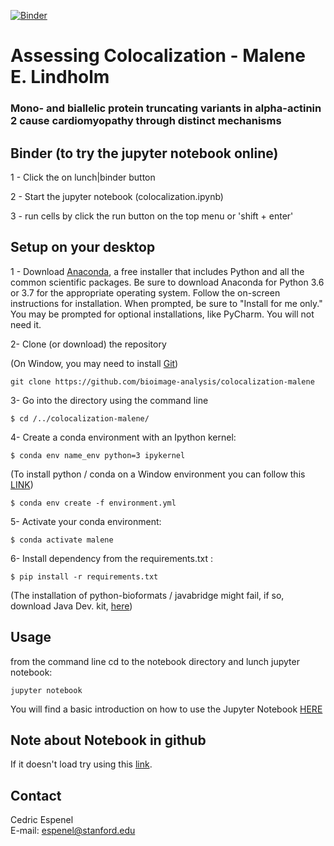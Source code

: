 [![Binder](https://mybinder.org/badge_logo.svg)](https://mybinder.org/v2/gh/bioimage-analysis/malene_colocalization/master)

Assessing Colocalization - Malene E. Lindholm
==================================

### Mono- and biallelic protein truncating variants in alpha-actinin 2 cause cardiomyopathy through distinct mechanisms


## Binder (to try the jupyter notebook online)

1 - Click the on lunch|binder button

2 - Start the jupyter notebook  (colocalization.ipynb)

3 - run cells by click the run button on the top menu or 'shift + enter'

## Setup on your desktop
1 - Download [Anaconda](https://www.anaconda.com/download/), a free installer that includes Python and all the common scientific packages.
Be sure to download Anaconda for Python 3.6 or 3.7 for the appropriate operating system.
Follow the on-screen instructions for installation. When prompted, be sure to "Install for me only."
You may be prompted for optional installations, like PyCharm. You will not need it.

2- Clone (or download) the repository

(On Window, you may need to install [Git](https://hackernoon.com/install-git-on-windows-9acf2a1944f0))

```
git clone https://github.com/bioimage-analysis/colocalization-malene
```

3- Go into the directory using the command line

```
$ cd /../colocalization-malene/
```

4- Create a conda environment with an Ipython kernel:

```
$ conda env name_env python=3 ipykernel
```

(To install python / conda on a Window environment you can follow this [LINK](https://medium.com/@GalarnykMichael/install-python-on-windows-anaconda-c63c7c3d1444))

```
$ conda env create -f environment.yml
```

5- Activate your conda environment:

```
$ conda activate malene
```

6- Install dependency from the requirements.txt :

```
$ pip install -r requirements.txt
```

(The installation of python-bioformats / javabridge might fail, if so, download Java Dev. kit, [here](https://www.oracle.com/technetwork/java/javase/downloads/jdk8-downloads-2133151.html))

## Usage

from the command line cd to the notebook directory and lunch jupyter notebook:

```
jupyter notebook
```
You will find a basic introduction on how to use the Jupyter Notebook [HERE](https://jupyter-notebook.readthedocs.io/en/stable/examples/Notebook/Notebook%20Basics.html)

## Note about Notebook in github

If it doesn't load try using this [link](https://nbviewer.jupyter.org/).

## Contact
Cedric Espenel  
E-mail: espenel@stanford.edu

